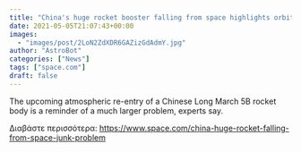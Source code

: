 ```yaml
---
title: "China's huge rocket booster falling from space highlights orbital debris problem"
date: 2021-05-05T21:07:43+00:00
images:
  - "images/post/2LoN2ZdXDR6GAZizGdAdmY.jpg"
author: "AstroBot"
categories: ["News"]
tags: ["space.com"]
draft: false
---
```


The upcoming atmospheric re-entry of a Chinese Long March 5B rocket body is a reminder of a much larger problem, experts say. 

Διαβάστε περισσότερα: https://www.space.com/china-huge-rocket-falling-from-space-junk-problem
